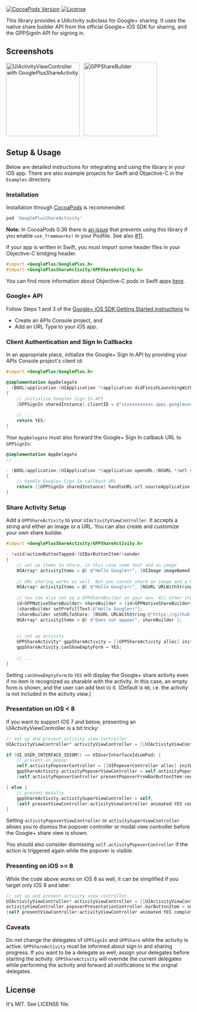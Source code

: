 [![CocoaPods Version](http://img.shields.io/cocoapods/v/GooglePlusShareActivity.svg?style=flat)](http://cocoapods.org/?q=GooglePlusShareActivity) [![License](http://img.shields.io/cocoapods/l/GooglePlusShareActivity.svg?style=flat)](https://github.com/lysannschlegel/GooglePlusShareActivity/blob/master/LICENSE)

This library provides a UIActivity subclass for Google+ sharing. It uses the native share builder API from the official Google+ iOS SDK for sharing, and the GPPSignIn API for signing in.

## Screenshots

<img src="https://github.com/lysannschlegel/GooglePlusShareActivity/wiki/screenshots/UIActivityViewController.png" alt="UIActivityViewController with GooglePlusShareActivity" width="200px"/> &nbsp;
<img src="https://github.com/lysannschlegel/GooglePlusShareActivity/wiki/screenshots/GPPShareBuilder_text.png" alt="GPPShareBuilder" width="200px"/>

## Setup & Usage

Below are detailed instructions for integrating and using the library in your iOS app.
There are also example projects for Swift and Objective-C in the `Examples` directory.

### Installation

Installation through [CocoaPods](http://cocoapods.org/) is recommended:
``` ruby
pod 'GooglePlusShareActivity'
```

**Note:** In CocoaPods 0.36 there is [an issue](https://github.com/CocoaPods/CocoaPods/issues/3106) that prevents using this library if you enable `use_frameworks!` in your Podfile. See also [#11](https://github.com/lysannschlegel/GooglePlusShareActivity/issues/11).

If your app is written in Swift, you must import some header files in your Objective-C bridging header.
``` objective-c
#import <GooglePlus/GooglePlus.h>
#import <GooglePlusShareActivity/GPPShareActivity.h>
```
You can find more information about Objective-C pods in Swift apps [here](https://medium.com/@stigi/swift-cocoapods-da09d8ba6dd2).

### Google+ API

Follow Steps 1 and 3 of the [Google+ iOS SDK Getting Started instructions](https://developers.google.com/+/mobile/ios/getting-started) to

  * Create an APIs Console project, and
  * Add an URL Type to your iOS app.

### Client Authentication and Sign In Callbacks

In an appropriate place, initialize the Google+ Sign In API by providing your APIs Console project's client id:

``` objective-c
#import <GooglePlus/GooglePlus.h>

@implementation AppDelegate
- (BOOL)application:(UIApplication *)application didFinishLaunchingWithOptions:(NSDictionary *)launchOptions
{
    // initialize Google+ Sign In API
    [GPPSignIn sharedInstance].clientID = @"xxxxxxxxxxxx.apps.googleusercontent.com";
    
    // ...
    return YES;
}
```

Your `AppDelegate` must also forward the Google+ Sign In callback URL to `GPPSignIn`:

``` objective-c
@implementation AppDelegate
// ...

- (BOOL)application:(UIApplication *)application openURL:(NSURL *)url sourceApplication:(NSString *)sourceApplication annotation:(id)annotation
{
    // handle Google+ Sign In callback URL
    return [[GPPSignIn sharedInstance] handleURL:url sourceApplication:sourceApplication annotation:annotation];
}
```

### Share Activity Setup

Add a `GPPShareActivity` to your `UIActivityViewController`.
It accepts a string and either an image or a URL. You can also create and customize your own share builder.

``` objective-c
#import <GooglePlusShareActivity/GPPShareActivity.h>

- (void)actionButtonTapped:(UIBarButtonItem*)sender
{
    // set up items to share, in this case some text and an image
    NSArray* activityItems = @[ @"Hello Google+!", [UIImage imageNamed:@"example.jpg"] ];
    
    // URL sharing works as well. But you cannot share an image and a URL at the same time :(
    NSArray* activityItems = @[ @"Hello Google+!", [NSURL URLWithString:@"https://github.com/lysannschlegel/GooglePlusShareActivity"] ];
    
    // You can also set up a GPPShareBuilder on your own. All other items will be ignored
    id<GPPNativeShareBuilder> shareBuilder = (id<GPPNativeShareBuilder>)[GPPShare sharedInstance].nativeShareDialog;
    [shareBuilder setPrefillText:@"Hello Google+!"];
    [shareBuilder setURLToShare: [NSURL URLWithString:@"https://github.com/lysannschlegel/GooglePlusShareActivity"]];
    NSArray* activityItems = @[ @"Does not appear", shareBuilder ];
    
    
    // set up activity
    GPPShareActivity* gppShareActivity = [[GPPShareActivity alloc] init];
    gppShareActivity.canShowEmptyForm = YES;
    
    // ...
}
```

Setting `canShowEmptyForm` to `YES` will display the Google+ share activity even if no item is recognized as sharable with the activity. In this case, an empty form is shown, and the user can add text to it. (Default is `NO`, i.e. the activity is not included in the activity view.)

### Presentation on iOS < 8

If you want to support iOS 7 and below, presenting an UIActivityViewController is a bit tricky:
 
``` objective-c
// set up and present activity view controller
UIActivityViewController* activityViewController = [[UIActivityViewController alloc] initWithActivityItems:activityItems applicationActivities:@[gppShareActivity]];

if (UI_USER_INTERFACE_IDIOM() == UIUserInterfaceIdiomPad) {
    // present in popup
    self.activityPopoverController = [[UIPopoverController alloc] initWithContentViewController:activityViewController];
    gppShareActivity.activityPopoverViewController = self.activityPopoverController;
    [self.activityPopoverController presentPopoverFromBarButtonItem:sender permittedArrowDirections:UIPopoverArrowDirectionAny animated:YES];

} else {
    // present modally
    gppShareActivity.activitySuperViewController = self;
    [self presentViewController:activityViewController animated:YES completion:NULL];
}
```

Setting `activityPopoverViewController` or `activitySuperViewController` allows you to dismiss the popover controller or modal view controller before the Google+ share view is shown.

You should also consider dismissing `self.activityPopoverController` if the action is triggered again while the popover is visible.

### Presenting on iOS >= 8

While the code above works on iOS 8 as well, it can be simplified if you target only iOS 8 and later:

``` objective-c
// set up and present activity view controller
UIActivityViewController* activityViewController = [[UIActivityViewController alloc] initWithActivityItems:activityItems applicationActivities:@[gppShareActivity]];
activityViewController.popoverPresentationController.barButtonItem = sender;
[self presentViewController:activityViewController animated:YES completion:NULL];
```

### Caveats

Do not change the delegates of `GPPSignIn` and `GPPShare` while the activity is active. `GPPShareActivity` must be informed about sign in and sharing progress.
If you want to be a delegate as well, assign your delegates before starting the activity. `GPPShareActivity` will override the current delegates while performing the activity and forward all notifications to the orignal delegates.

## License

It's MIT. See LICENSE file.
